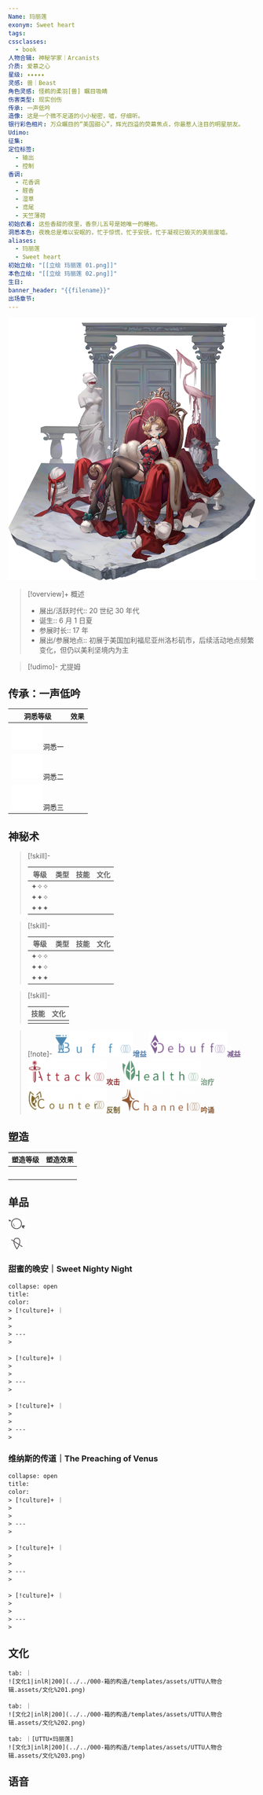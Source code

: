 ```yaml
---
Name: 玛丽莲
exonym: Sweet heart
tags: 
cssclasses:
  - book
人物合辑: 神秘学家｜Arcanists
介质: 爱慕之心
星级: ✦✦✦✦✦
灵感: 兽｜Beast
角色灵感: 怪鹈的柔羽[兽] 瞩目吸睛
伤害类型: 现实创伤
传承: 一声低吟
造像: 这是一个微不足道的小小秘密，嘘，仔细听。
银行彩色相片: 万众瞩目的“美国甜心”，辉光四溢的荧幕焦点，你最惹人注目的明星朋友。
Udimo: 
征集: 
定位标签:
  - 输出
  - 控制
香调:
  - 花香调
  - 醛香
  - 湿草
  - 鸢尾
  - 天竺薄荷
初始衣着: 这些香甜的夜里，香奈儿五号是她唯一的睡袍。
洞悉本色: 夜晚总是难以安眠的，忙于惊慌，忙于安抚，忙于凝视已毁灭的美丽废墟。
aliases:
  - 玛丽莲
  - Sweet heart
初始立绘: "[[立绘 玛丽莲 01.png]]"
本色立绘: "[[立绘 玛丽莲 02.png]]"
生日: 
banner_header: "{{filename}}"
出场章节:
---
```

![cover](assets/玛丽莲｜Sweet%20heart.assets/立绘%20玛丽莲%2002%201.png)

> [!overview]+ 概述
> - 展出/活跃时代:: 20 世纪 30 年代
> - 诞生:: 6 月 1 日夏
> - 参展时长:: 17 年
> - 展出/参展地点:: 初展于美国加利福尼亚州洛杉矶市，后续活动地点频繁变化，但仍以美利坚境内为主

> [!udimo]- 尤提姆
> 
> 

## 传承：一声低吟

|                                 洞悉等级                                  | 效果  |
| :-------------------------------------------------------------------: | :-: |
| ![洞悉一\|50](../../000-箱的构造/templates/assets/UTTU人物合辑.assets/图标%20洞悉Ⅰ.png)洞悉一 |     |
| ![洞悉二\|50](../../000-箱的构造/templates/assets/UTTU人物合辑.assets/图标%20洞悉Ⅱ.png)洞悉二 |     |
| ![洞悉三\|50](../../000-箱的构造/templates/assets/UTTU人物合辑.assets/图标%20洞悉Ⅲ.png)洞悉三 |     |

## 神秘术

> [!skill]- 
> 
> 
> | 等级  | 类型  | 技能  | 文化  |
> | :-: | :-: | :-: | :-: |
> | ✦✧✧ |     |     |     |
> | ✦✦✧ |     |     |     |
> | ✦✦✦ |     |     |     |
> 

> [!skill]- 
> 
> 
> | 等级  | 类型  | 技能  | 文化  |
> | :-: | :-: | :-: | :-: |
> | ✦✧✧ |     |     |     |
> | ✦✦✧ |     |     |     |
> | ✦✦✦ |     |     |     |
> 

> [!skill]- 
> 
> 
> | 技能 | 文化 |
> | :--: | :--: |
> |      |      |
> 



> [!note]- 
> ![增益](../../000-箱的构造/templates/assets/UTTU人物合辑.assets/Buff.png)<b><font color="#5c87b3">增益</font></b>
> ![减益](../../000-箱的构造/templates/assets/UTTU人物合辑.assets/Debuff.png)<b><font color="#7B5E91">减益</font></b>
> ![攻击](../../000-箱的构造/templates/assets/UTTU人物合辑.assets/Attack.png)<b><font color="#933334">攻击</font></b>
> ![治疗](../../000-箱的构造/templates/assets/UTTU人物合辑.assets/Health.png)<b><font color="#6F967A">治疗</font></b>
> ![反制](../../000-箱的构造/templates/assets/UTTU人物合辑.assets/Counter.png)<b><font color="#78652F">反制</font></b>
> ![吟诵](../../000-箱的构造/templates/assets/UTTU人物合辑.assets/Channel.png)<b><font color="#895C39">吟诵</font></b>

## 塑造

| 塑造等级 | 塑造效果 |
| :--: | :--: |
|      |      |
|      |      |
|      |      |
|      |      |
|      |      |


## 单品

![利齿子儿|inlL](../../000-箱的构造/templates/assets/UTTU人物合辑.assets/货币%20利齿子儿.png)

![纯雨滴|inlL](../../000-箱的构造/templates/assets/UTTU人物合辑.assets/货币%20纯雨滴.png)

### 甜蜜的晚安｜Sweet Nighty Night

````ad-flex
collapse: open
title: 
color: 
> [!culture]+ ｜
> 
> 
> ---
> 

> [!culture]+ ｜
> 
> 
> ---
> 

> [!culture]+ ｜
> 
> 
> ---
> 
````

### 维纳斯的传道｜The Preaching of Venus

````ad-flex
collapse: open
title: 
color: 
> [!culture]+ ｜
> 
> 
> ---
> 

> [!culture]+ ｜
> 
> 
> ---
> 

> [!culture]+ ｜
> 
> 
> ---
> 
````

## 文化

````tab
tab: ｜
![文化1|inlR|200](../../000-箱的构造/templates/assets/UTTU人物合辑.assets/文化%201.png)

tab: ｜
![文化2|inlR|200](../../000-箱的构造/templates/assets/UTTU人物合辑.assets/文化%202.png)

tab: ｜[UTTU×玛丽莲]
![文化3|inlR|200](../../000-箱的构造/templates/assets/UTTU人物合辑.assets/文化%203.png)

````

## 语音

